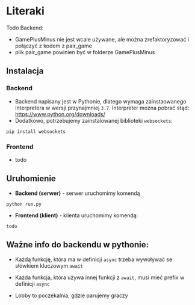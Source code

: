 # Literaki

Todo Backend:
- GamePlusMinus nie jest wcale używane, ale można zrefaktoryzować i połączyć z kodem z pair_game
- plik pair_game powinien być w folderze GamePlusMinus


## Instalacja

### Backend

- Backend napisany jest w Pythonie, dlatego wymaga zainstaowanego interpretera w wersji przynajmniej `3.7`. Interpreter można pobrać stąd: https://www.python.org/downloads/
- Dodatkowo, potrzebujemy zainstalowanej biblioteki `websockets`:
```
pip install websockets
```

### Frontend
- todo


## Uruhomienie
- **Backend (serwer)** - serwer uruchomimy komendą
```
python run.py 
```
- **Frontend (klient)** - klienta uruchomimy komendą: 
```
todo
```



## Ważne info do backendu w pythonie:
- Każdą funkcję, która ma w definicji `async` trzeba wywoływać se słówkiem kluczowym `await`
- Każda funkcja, która używa innej funkcji z `await`, musi mieć prefix w definicji `async`

- Lobby to poczekalnia, gdzie parujemy graczy